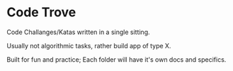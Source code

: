 # Code Trove

Code Challanges/Katas written in a single sitting.

Usually not algorithmic tasks, rather build app of type X.

Built for fun and practice; Each folder will have it's own docs and specifics.
